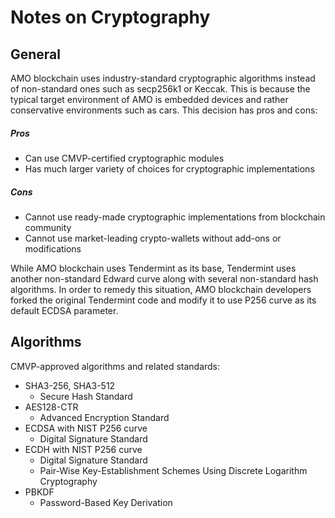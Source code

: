 # Notes on Cryptography

## General
AMO blockchain uses industry-standard cryptographic algorithms instead of non-standard ones such as secp256k1 or Keccak. This is because the typical target environment of AMO is embedded devices and rather conservative environments such as cars. This decision has pros and cons:

##### Pros
- Can use CMVP-certified cryptographic modules
- Has much larger variety of choices for cryptographic implementations

##### Cons
- Cannot use ready-made cryptographic implementations from blockchain community
- Cannot use market-leading crypto-wallets without add-ons or modifications

While AMO blockchain uses Tendermint as its base, Tendermint uses another non-standard Edward curve along with several non-standard hash algorithms. In order to remedy this situation, AMO blockchain developers forked the original Tendermint code and modify it to use P256 curve as its default ECDSA parameter.

## Algorithms
CMVP-approved algorithms and related standards:
- SHA3-256, SHA3-512
    - Secure Hash Standard
- AES128-CTR
    - Advanced Encryption Standard
- ECDSA with NIST P256 curve
    - Digital Signature Standard
- ECDH with NIST P256 curve
    - Digital Signature Standard
    - Pair-Wise Key-Establishment Schemes Using Discrete Logarithm Cryptography
- PBKDF
    - Password-Based Key Derivation
